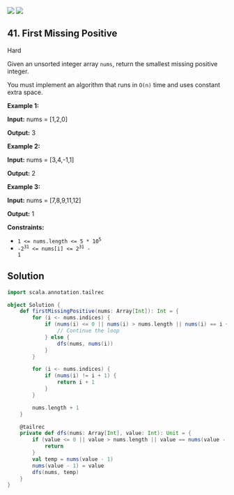 [![](https://img.shields.io/github/stars/javadev/LeetCode-in-All?label=Stars&style=flat-square)](https://github.com/javadev/LeetCode-in-All)
[![](https://img.shields.io/github/forks/javadev/LeetCode-in-All?label=Fork%20me%20on%20GitHub%20&style=flat-square)](https://github.com/javadev/LeetCode-in-All/fork)

## 41\. First Missing Positive

Hard

Given an unsorted integer array `nums`, return the smallest missing positive integer.

You must implement an algorithm that runs in `O(n)` time and uses constant extra space.

**Example 1:**

**Input:** nums = [1,2,0]

**Output:** 3 

**Example 2:**

**Input:** nums = [3,4,-1,1]

**Output:** 2 

**Example 3:**

**Input:** nums = [7,8,9,11,12]

**Output:** 1 

**Constraints:**

*   <code>1 <= nums.length <= 5 * 10<sup>5</sup></code>
*   <code>-2<sup>31</sup> <= nums[i] <= 2<sup>31</sup> - 1</code>

## Solution

```scala
import scala.annotation.tailrec

object Solution {
    def firstMissingPositive(nums: Array[Int]): Int = {
        for (i <- nums.indices) {
            if (nums(i) <= 0 || nums(i) > nums.length || nums(i) == i + 1) {
                // Continue the loop
            } else {
                dfs(nums, nums(i))
            }
        }

        for (i <- nums.indices) {
            if (nums(i) != i + 1) {
                return i + 1
            }
        }

        nums.length + 1
    }

    @tailrec
    private def dfs(nums: Array[Int], value: Int): Unit = {
        if (value <= 0 || value > nums.length || value == nums(value - 1)) {
            return
        }
        val temp = nums(value - 1)
        nums(value - 1) = value
        dfs(nums, temp)
    }
}
```